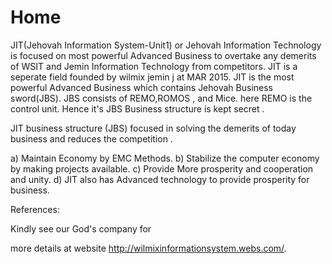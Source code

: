 # Home
JIT(Jehovah Information System-Unit1) or  Jehovah  Information Technology   is  focused   on  most  powerful  Advanced  Business to  overtake  any   demerits  of   WSIT and  Jemin  Information  Technology  from  competitors.
JIT  is  a  seperate    field  founded   by  wilmix  jemin j  at   MAR  2015.
JIT  is  the    most  powerful  Advanced Business  which  contains  Jehovah  Business  sword(JBS).
JBS  consists  of  REMO,ROMOS ,  and Mice.  here   REMO  is   the   control  unit.
Hence  it's  JBS Business  structure   is   kept  secret .

JIT business  structure (JBS)  focused  in  solving    the    demerits   of  today   business
and  reduces   the  competition .

a) Maintain  Economy  by  EMC  Methods.
b) Stabilize   the   computer  economy  by  making
projects  available.
c) Provide   More prosperity  and  cooperation  and  unity.
d)  JIT   also   has   Advanced   technology  to  provide
prosperity  for  business.

References:

Kindly   see   our  God's  company   for

more  details   at   website  http://wilmixinformationsystem.webs.com/.
